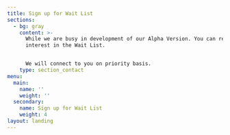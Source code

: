 ```yaml
---
title: Sign up for Wait List
sections:
  - bg: gray
    content: >-
      While we are busy in development of our Alpha Version. You can record your
      interest in the Wait List. 


      We will connect to you on priority basis.
    type: section_contact
menu:
  main:
    name: ''
    weight: ''
  secondary:
    name: Sign up for Wait List
    weight: 4
layout: landing
---
```


